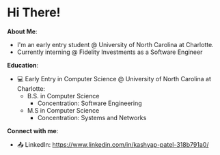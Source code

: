 # Hi There!

**About Me**:
- I'm an early entry student @ University of North Carolina at Charlotte.
- Currently interning @ Fidelity Investments as a Software Engineer

**Education**:
- :computer: Early Entry in Computer Science @ University of North Carolina at Charlotte:
  - B.S. in Computer Science
    - Concentration: Software Engineering
  - M.S in Computer Science
    - Concentration: Systems and Networks

**Connect with me**:
- :outbox_tray: LinkedIn: https://www.linkedin.com/in/kashyap-patel-318b791a0/
